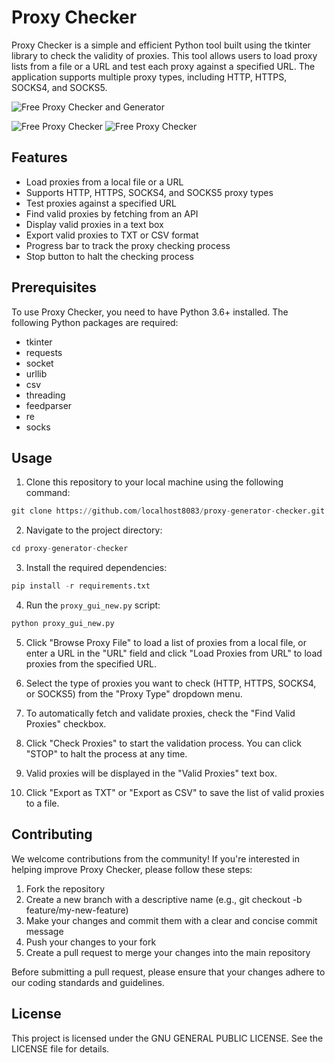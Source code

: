# Proxy Checker
Proxy Checker is a simple and efficient Python tool built using the tkinter library to check the validity of proxies. This tool allows users to load proxy lists from a file or a URL and test each proxy against a specified URL. The application supports multiple proxy types, including HTTP, HTTPS, SOCKS4, and SOCKS5.

![Free Proxy Checker and Generator](https://i.ibb.co/82fQRfm/proxy-free-checker.png)

![Free Proxy Checker](https://i.ibb.co/P18CNBk/1.gif) ![Free Proxy Checker](https://i.ibb.co/VtPphts/2.gif)

## Features
+ Load proxies from a local file or a URL
+ Supports HTTP, HTTPS, SOCKS4, and SOCKS5 proxy types
+ Test proxies against a specified URL
+ Find valid proxies by fetching from an API
+ Display valid proxies in a text box
+ Export valid proxies to TXT or CSV format
+ Progress bar to track the proxy checking process
+ Stop button to halt the checking process

## Prerequisites
To use Proxy Checker, you need to have Python 3.6+ installed. The following Python packages are required:
+ tkinter
+ requests
+ socket
+ urllib
+ csv
+ threading
+ feedparser
+ re
+ socks


## Usage

1. Clone this repository to your local machine using the following command:

```python
git clone https://github.com/localhost8083/proxy-generator-checker.git
```

2. Navigate to the project directory:

```python
cd proxy-generator-checker
```

3. Install the required dependencies:

```python
pip install -r requirements.txt
```

4. Run the `proxy_gui_new.py` script:

```python
python proxy_gui_new.py
```

5. Click "Browse Proxy File" to load a list of proxies from a local file, or enter a URL in the "URL" field and click "Load Proxies from URL" to load proxies from the specified URL.

6. Select the type of proxies you want to check (HTTP, HTTPS, SOCKS4, or SOCKS5) from the "Proxy Type" dropdown menu.

7. To automatically fetch and validate proxies, check the "Find Valid Proxies" checkbox.

8. Click "Check Proxies" to start the validation process. You can click "STOP" to halt the process at any time.

9. Valid proxies will be displayed in the "Valid Proxies" text box.

10. Click "Export as TXT" or "Export as CSV" to save the list of valid proxies to a file.

## Contributing
We welcome contributions from the community! If you're interested in helping improve Proxy Checker, please follow these steps:

1. Fork the repository
2. Create a new branch with a descriptive name (e.g., git checkout -b feature/my-new-feature)
3. Make your changes and commit them with a clear and concise commit message
4. Push your changes to your fork
5. Create a pull request to merge your changes into the main repository


Before submitting a pull request, please ensure that your changes adhere to our coding standards and guidelines.

## License
This project is licensed under the GNU GENERAL PUBLIC LICENSE. See the LICENSE file for details.
